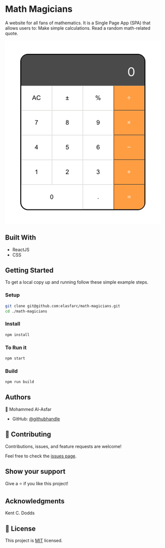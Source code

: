 
# Math Magicians
A website for all fans of mathematics. It is a Single Page App (SPA) that allows users to: Make simple calculations. Read a random math-related quote.

![calcul](./ss.png)



## Built With

- ReactJS
- CSS


## Getting Started

To get a local copy up and running follow these simple example steps.

### Setup

```bash
git clone git@github.com:elasfarc/math-magicians.git
cd ./math-magicians
```

### Install

```bash
npm install
```

### To Run it

```bash
npm start
```

### Build

```bash
npm run build
```


## Authors

👤 Mohammed Al-Asfar

- GitHub: [@githubhandle](https://github.com/elasfarc)

## 🤝 Contributing

Contributions, issues, and feature requests are welcome!

Feel free to check the [issues page](../../issues/).

## Show your support

Give a ⭐️ if you like this project!

## Acknowledgments
Kent C. Dodds

## 📝 License

This project is [MIT](./MIT.md) licensed.
